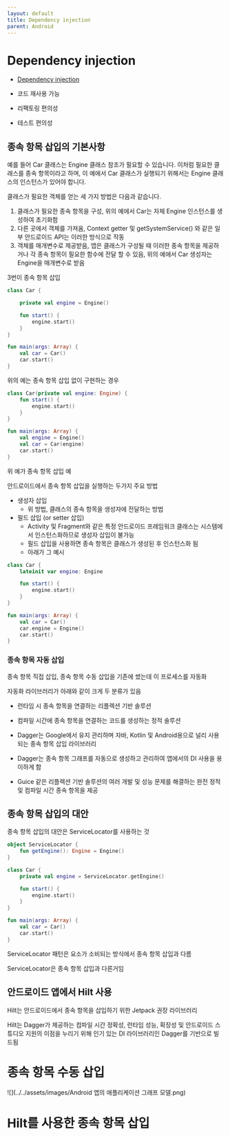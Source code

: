 ```yaml
---
layout: default
title: Dependency injection
parent: Android
---
```


# Dependency injection

- [Dependency injection](https://developer.android.com/training/dependency-injection)

- 코드 재사용 가능
- 리팩토링 편의성
- 테스트 편의성

## 종속 항목 삽입의 기본사항

예를 들어 Car 클래스는 Engine 클래스 참조가 필요할 수 있습니다. 이처럼 필요한 클래스를 종속 항목이라고 하며, 이 예에서 Car 클래스가 실행되기 위해서는 Engine 클래스의 인스턴스가 있어야 합니다.

클래스가 필요한 객체를 얻는 세 가지 방법은 다음과 같습니다.

1. 클래스가 필요한 종속 항목을 구성, 위의 예에서 Car는 자체 Engine 인스턴스를 생성하여 초기화함
2. 다른 곳에서 객체를 가져옴, Context getter 및 getSystemService() 와 같은 일부 안드로이드 API는 이러한 방식으로 작동
3. 객체를 매개변수로 제공받음, 앱은 클래스가 구성될 때 이러한 종속 항목을 제공하거나 각 종속 항목이 필요한 함수에 전달 할 수 있음, 위의 예에서 Car 생성자는 Engine을 매개변수로 받음

3번이 종속 항목 삽입

```kotlin
class Car {

    private val engine = Engine()

    fun start() {
        engine.start()
    }
}

fun main(args: Array) {
    val car = Car()
    car.start()
}
```

위의 예는 종속 항목 삽입 없이 구현하는 경우

```kotlin
class Car(private val engine: Engine) {
    fun start() {
        engine.start()
    }
}

fun main(args: Array) {
    val engine = Engine()
    val car = Car(engine)
    car.start()
}
```

위 예가 종속 항목 삽입 예

안드로이드에서 종속 항목 삽입을 실행하는 두가지 주요 방법

- 생성자 삽입
  - 위 방법, 클래스의 종속 항목을 생성자에 전달하는 방법
- 필드 삽입 (or setter 삽입)
  - Activity 및 Fragment와 같은 특정 안드로이드 프레임워크 클래스는 시스템에서 인스턴스화하므로 생성자 삽입이 불가능
  - 필드 삽입을 사용하면 종속 항목은 클래스가 생성된 후 인스턴스화 됨
  - 아래가 그 예시

```kotlin
class Car {
    lateinit var engine: Engine

    fun start() {
        engine.start()
    }
}

fun main(args: Array) {
    val car = Car()
    car.engine = Engine()
    car.start()
}
```

### 종속 항목 자동 삽입

종속 항목 직접 삽입, 종속 항목 수동 삽입을 기존에 썼는데 이 프로세스를 자동화

자동화 라이브러리가 아래와 같이 크게 두 분류가 있음

- 런타임 시 종속 항목을 연결하는 리플렉션 기반 솔루션
- 컴파일 시간에 종속 항목을 연결하는 코드를 생성하는 정적 솔루션

- Dagger는 Google에서 유지 관리하며 자바, Kotlin 및 Android용으로 널리 사용되는 종속 항목 삽입 라이브러리
- Dagger는 종속 항목 그래프를 자동으로 생성하고 관리하여 앱에서의 DI 사용을 용이하게 함
- Guice 같은 리플렉션 기반 솔루션의 여러 개발 및 성능 문제를 해결하는 완전 정적 및 컴파일 시간 종속 항목을 제공

## 종속 항목 삽입의 대안

종속 항목 삽입의 대안은 ServiceLocator를 사용하는 것

```kotlin
object ServiceLocator {
    fun getEngine(): Engine = Engine()
}

class Car {
    private val engine = ServiceLocator.getEngine()

    fun start() {
        engine.start()
    }
}

fun main(args: Array) {
    val car = Car()
    car.start()
}
```

ServiceLocator 패턴은 요소가 소비되는 방식에서 종속 항목 삽입과 다름

ServiceLocator은 종속 항목 삽입과 다른거임

## 안드로이드 앱에서 Hilt 사용

Hilt는 안드로이드에서 종속 항목을 삽입하기 위한 Jetpack 권장 라이브러리

Hilt는 Dagger가 제공하는 컴파일 시간 정확성, 런타임 성능, 확장성 및 안드로이드 스튜디오 지원의 이점을 누리기 위해 인기 있는 DI 라이브러리인 Dagger를 기반으로 빌드됨

# 종속 항목 수동 삽입

![](../../assets/images/Android 앱의 애플리케이션 그래프 모델.png)

# Hilt를 사용한 종속 항목 삽입




